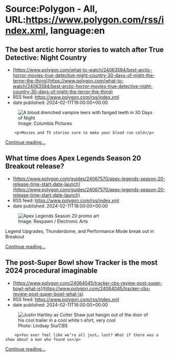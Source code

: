 # Source:Polygon -  All, URL:https://www.polygon.com/rss/index.xml, language:en

## The best arctic horror stories to watch after True Detective: Night Country
 - [https://www.polygon.com/what-to-watch/24063584/best-arctic-horror-movies-true-detective-night-country-30-days-of-night-the-terror-the-thing](https://www.polygon.com/what-to-watch/24063584/best-arctic-horror-movies-true-detective-night-country-30-days-of-night-the-terror-the-thing)
 - RSS feed: https://www.polygon.com/rss/index.xml
 - date published: 2024-02-11T19:00:00+00:00

<figure>
      <img alt="A blood drenched vampire leers with fanged teeth in 30 Days of Night" src="https://cdn.vox-cdn.com/thumbor/GOBA3IIAOKYKOFUTL_AfTs-lyxA=/0x228:4368x2685/640x360/cdn.vox-cdn.com/uploads/chorus_image/image/73130909/mcdthda_ec042.0.jpg" />
        <figcaption>Image: Columbia Pictures</figcaption>
    </figure>


  		<p>Movies and TV stories sure to make your blood run cold</p>
  <p>
    <a href="https://www.polygon.com/what-to-watch/24063584/best-arctic-horror-movies-true-detective-night-country-30-days-of-night-the-terror-the-thing">Continue reading&hellip;</a>
  </p>

## What time does Apex Legends Season 20 Breakout release?
 - [https://www.polygon.com/guides/24067570/apex-legends-season-20-release-time-start-date-launch](https://www.polygon.com/guides/24067570/apex-legends-season-20-release-time-start-date-launch)
 - RSS feed: https://www.polygon.com/rss/index.xml
 - date published: 2024-02-11T18:00:00+00:00

<figure>
      <img alt="Apex Legends Season 20 promo art" src="https://cdn.vox-cdn.com/thumbor/AaRETN9U3z8ityZKKraStdFh8hg=/0x133:3840x2293/640x360/cdn.vox-cdn.com/uploads/chorus_image/image/73130800/apex_hero_md_s20_articles_7x2_xl.jpg.adapt.1920w_copy.0.png" />
        <figcaption>Image: Respawn / Electronic Arts</figcaption>
    </figure>

  <p>Legend Upgrades, Thunderdome, and Performance Mode break out in Breakout</p>
  <p>
    <a href="https://www.polygon.com/guides/24067570/apex-legends-season-20-release-time-start-date-launch">Continue reading&hellip;</a>
  </p>

## The post-Super Bowl show Tracker is the most 2024 procedural imaginable
 - [https://www.polygon.com/24064045/tracker-cbs-review-post-super-bowl-what-is](https://www.polygon.com/24064045/tracker-cbs-review-post-super-bowl-what-is)
 - RSS feed: https://www.polygon.com/rss/index.xml
 - date published: 2024-02-11T16:00:00+00:00

<figure>
      <img alt="Justin Hartley as Colter Shaw just hangin out of the door of his cool trailer in a cool white t-shirt, very cool" src="https://cdn.vox-cdn.com/thumbor/zlA0LHSLNX3V4pykF7SGt5sXHx0=/0x0:3000x1688/640x360/cdn.vox-cdn.com/uploads/chorus_image/image/73130596/Tracker.0.jpg" />
        <figcaption>Photo: Lindsay Siu/CBS</figcaption>
    </figure>


  		<p>You ever feel like we’re all just… lost? What if there was a show about a man who found us</p>
  <p>
    <a href="https://www.polygon.com/24064045/tracker-cbs-review-post-super-bowl-what-is">Continue reading&hellip;</a>
  </p>

